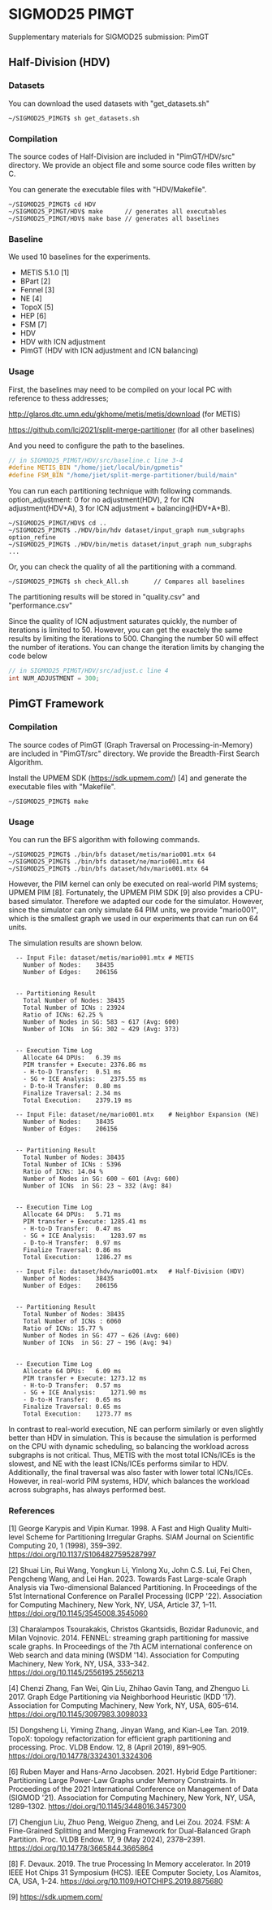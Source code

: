 # SIGMOD25 PIMGT
Supplementary materials for SIGMOD25 submission: PimGT

## Half-Division (HDV)

### Datasets
You can download the used datasets with "get_datasets.sh"
```
~/SIGMOD25_PIMGT$ sh get_datasets.sh
```

### Compilation
The source codes of Half-Division are included in "PimGT/HDV/src" directory.
We provide an object file and some source code files written by C.

You can generate the executable files with "HDV/Makefile".
```
~/SIGMOD25_PIMGT$ cd HDV
~/SIGMOD25_PIMGT/HDV$ make	    // generates all executables
~/SIGMOD25_PIMGT/HDV$ make base	// generates all baselines
```

### Baseline
We used 10 baselines for the experiments.
- METIS 5.1.0 [1]
- BPart [2]
- Fennel [3]
- NE [4]
- TopoX [5]
- HEP [6]
- FSM [7]
- HDV
- HDV with ICN adjustment
- PimGT (HDV with ICN adjustment and ICN balancing)


### Usage
First, the baselines may need to be compiled on your local PC with reference to thess addresses;

 http://glaros.dtc.umn.edu/gkhome/metis/metis/download  (for METIS)

 https://github.com/lcj2021/split-merge-partitioner     (for all other baselines)

And you need to configure the path to the baselines.
```C
// in SIGMOD25_PIMGT/HDV/src/baseline.c line 3-4
#define METIS_BIN "/home/jiet/local/bin/gpmetis"
#define FSM_BIN "/home/jiet/split-merge-partitioner/build/main"
```

You can run each partitioning technique with following commands.
option_adjustment: 0 for no adjustment(HDV), 2 for ICN adjustment(HDV+A), 3 for ICN adjustment + balancing(HDV+A+B).
```
~/SIGMOD25_PIMGT/HDV$ cd ..
~/SIGMOD25_PIMGT$ ./HDV/bin/hdv dataset/input_graph num_subgraphs option_refine
~/SIGMOD25_PIMGT$ ./HDV/bin/metis dataset/input_graph num_subgraphs 
...
```

Or, you can check the quality of all the partitioning with a command.

```
~/SIGMOD25_PIMGT$ sh check_All.sh		// Compares all baselines
```
The partitioning results will be stored in "quality.csv" and "performance.csv"

Since the quality of ICN adjustment saturates quickly, the number of iterations is limited to 50.
However, you can get the exactely the same results by limiting the iterations to 500.
Changing the number 50 will effect the number of iterations.
You can change the iteration limits by changing the code below
```C
// in SIGMOD25_PIMGT/HDV/src/adjust.c line 4
int NUM_ADJUSTMENT = 300;
```

## PimGT Framework

### Compilation
The source codes of PimGT (Graph Traversal on Processing-in-Memory) are included in "PimGT/src" directory.
We provide the Breadth-First Search Algorithm.

Install the UPMEM SDK (https://sdk.upmem.com/) [4] and generate the executable files with "Makefile".
```
~/SIGMOD25_PIMGT$ make
```

### Usage 
You can run the BFS algorithm with following commands.
```
~/SIGMOD25_PIMGT$ ./bin/bfs dataset/metis/mario001.mtx 64
~/SIGMOD25_PIMGT$ ./bin/bfs dataset/ne/mario001.mtx 64
~/SIGMOD25_PIMGT$ ./bin/bfs dataset/hdv/mario001.mtx 64
```
However, the PIM kernel can only be executed on real-world PIM systems; UPMEM PIM [8].
Fortunately, the UPMEM PIM SDK [9] also provides a CPU-based simulator.
Therefore we adapted our code for the simulator.
However, since the simulator can only simulate 64 PIM units, we provide "mario001", which is the smallest graph we used in our experiments that can run on 64 units.

The simulation results are shown below.
```
  -- Input File: dataset/metis/mario001.mtx	# METIS
	Number of Nodes:	38435
	Number of Edges:	206156


  -- Partitioning Result
	Total Number of Nodes: 38435
	Total Number of ICNs : 23924 
	Ratio of ICNs: 62.25 %
	Number of Nodes in SG: 583 ~ 617 (Avg: 600)
	Number of ICNs  in SG: 302 ~ 429 (Avg: 373)


  -- Execution Time Log
	Allocate 64 DPUs:	6.39 ms
	PIM transfer + Execute:	2376.86 ms
	- H-to-D Transfer:	0.51 ms
	- SG + ICE Analysis:	2375.55 ms
	- D-to-H Transfer:	0.80 ms
	Finalize Traversal:	2.34 ms
	Total Execution:	2379.19 ms
```
```
  -- Input File: dataset/ne/mario001.mtx	# Neighbor Expansion (NE)
	Number of Nodes:	38435
	Number of Edges:	206156


  -- Partitioning Result
	Total Number of Nodes: 38435
	Total Number of ICNs : 5396 
	Ratio of ICNs: 14.04 %
	Number of Nodes in SG: 600 ~ 601 (Avg: 600)
	Number of ICNs  in SG: 23 ~ 332 (Avg: 84)


  -- Execution Time Log
	Allocate 64 DPUs:	5.71 ms
	PIM transfer + Execute:	1285.41 ms
	- H-to-D Transfer:	0.47 ms
	- SG + ICE Analysis:	1283.97 ms
	- D-to-H Transfer:	0.97 ms
	Finalize Traversal:	0.86 ms
	Total Execution:	1286.27 ms
```
```
  -- Input File: dataset/hdv/mario001.mtx	# Half-Division (HDV)
	Number of Nodes:	38435
	Number of Edges:	206156


  -- Partitioning Result
	Total Number of Nodes: 38435
	Total Number of ICNs : 6060 
	Ratio of ICNs: 15.77 %
	Number of Nodes in SG: 477 ~ 626 (Avg: 600)
	Number of ICNs  in SG: 27 ~ 196 (Avg: 94)


  -- Execution Time Log
	Allocate 64 DPUs:	6.09 ms
	PIM transfer + Execute:	1273.12 ms
	- H-to-D Transfer:	0.57 ms
	- SG + ICE Analysis:	1271.90 ms
	- D-to-H Transfer:	0.65 ms
	Finalize Traversal:	0.65 ms
	Total Execution:	1273.77 ms
```
In contrast to real-world execution, NE can perform similarly or even slightly better than HDV in simulation.
This is because the simulation is performed on the CPU with dynamic scheduling, so balancing the workload across subgraphs is not critical.
Thus, METIS with the most total ICNs/ICEs is the slowest, and NE with the least ICNs/ICEs performs similar to HDV.
Additionally, the final traversal was also faster with lower total ICNs/ICEs.
However, in real-world PIM systems, HDV, which balances the workload across subgraphs, has always performed best.


### References
[1] George Karypis and Vipin Kumar. 1998. A Fast and High Quality Multi-level Scheme for Partitioning Irregular Graphs. SIAM Journal on Scientific Computing 20, 1 (1998), 359–392. https://doi.org/10.1137/S1064827595287997

[2] Shuai Lin, Rui Wang, Yongkun Li, Yinlong Xu, John C.S. Lui, Fei Chen, Pengcheng Wang, and Lei Han. 2023. Towards Fast Large-scale Graph Analysis via Two-dimensional Balanced Partitioning. In Proceedings of the 51st International Conference on Parallel Processing (ICPP '22). Association for Computing Machinery, New York, NY, USA, Article 37, 1–11. https://doi.org/10.1145/3545008.3545060

[3] Charalampos Tsourakakis, Christos Gkantsidis, Bozidar Radunovic, and Milan Vojnovic. 2014. FENNEL: streaming graph partitioning for massive scale graphs. In Proceedings of the 7th ACM international conference on Web search and data mining (WSDM '14). Association for Computing Machinery, New York, NY, USA, 333–342. https://doi.org/10.1145/2556195.2556213

[4] Chenzi Zhang, Fan Wei, Qin Liu, Zhihao Gavin Tang, and Zhenguo Li. 2017. Graph Edge Partitioning via Neighborhood Heuristic (KDD ’17). Association for Computing Machinery, New York, NY, USA, 605–614. https://doi.org/10.1145/3097983.3098033

[5] Dongsheng Li, Yiming Zhang, Jinyan Wang, and Kian-Lee Tan. 2019. TopoX: topology refactorization for efficient graph partitioning and processing. Proc. VLDB Endow. 12, 8 (April 2019), 891–905. https://doi.org/10.14778/3324301.3324306

[6] Ruben Mayer and Hans-Arno Jacobsen. 2021. Hybrid Edge Partitioner: Partitioning Large Power-Law Graphs under Memory Constraints. In Proceedings of the 2021 International Conference on Management of Data (SIGMOD '21). Association for Computing Machinery, New York, NY, USA, 1289–1302. https://doi.org/10.1145/3448016.3457300

[7] Chengjun Liu, Zhuo Peng, Weiguo Zheng, and Lei Zou. 2024. FSM: A Fine-Grained Splitting and Merging Framework for Dual-Balanced Graph Partition. Proc. VLDB Endow. 17, 9 (May 2024), 2378–2391. https://doi.org/10.14778/3665844.3665864

[8] F. Devaux. 2019. The true Processing In Memory accelerator. In 2019 IEEE Hot Chips 31 Symposium (HCS). IEEE Computer Society, Los Alamitos, CA, USA, 1–24. https://doi.org/10.1109/HOTCHIPS.2019.8875680

[9] https://sdk.upmem.com/

